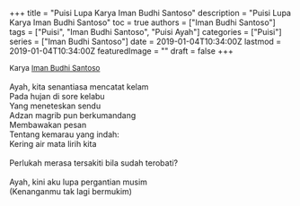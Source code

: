 +++
title = "Puisi Lupa Karya Iman Budhi Santoso"
description = "Puisi Lupa Karya Iman Budhi Santoso"
toc = true
authors = ["Iman Budhi Santoso"]
tags = ["Puisi", "Iman Budhi Santoso", "Puisi Ayah"]
categories = ["Puisi"]
series = ["Iman Budhi Santoso"]
date = 2019-01-04T10:34:00Z
lastmod = 2019-01-04T10:34:00Z
featuredImage = ""
draft = false
+++

<div style="text-align: justify;">
<div style="font-size: small;">Karya <a href="/authors/iman-budhi-santoso/" target="_blank">Iman Budhi Santoso</a></div><br />
Ayah, kita senantiasa mencatat kelam<br />Pada hujan di sore kelabu<br />Yang meneteskan sendu<br />Adzan magrib pun berkumandang<br />Membawakan pesan<br />Tentang kemarau yang indah:<br />Kering air mata lirih kita<br /><br />Perlukah merasa tersakiti bila sudah terobati?<br /><br />Ayah, kini aku lupa pergantian musim<br />(Kenanganmu tak lagi bermukim)</div>
